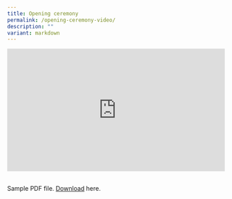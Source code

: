 ```yaml
---
title: Opening ceremony
permalink: /opening-ceremony-video/
description: ""
variant: markdown
---
```

<style>
.btntop {
    position: fixed;
    float: right;
    bottom: 20px;
    right: 80px;
    z-index: 99;
    boder: none;
    background-color: #3bb9ff;
    cursor: pointer;
    padding: 15px;
    boder-radius: 4px;
    color: #fff;
    font-weight: 600;
}
	@media only screen and (max-width: 600px) {
  iframe {
    width:100%;
  }
}
</style>
<div style="padding:56.25% 0 0 0;position:relative;"><iframe src="https://player.vimeo.com/video/862261041?h=6275b47efe&amp;badge=0&amp;autopause=0&amp;player_id=0&amp;app_id=58479" frameborder="0" allow="autoplay; fullscreen; picture-in-picture" style="position:absolute;top:0;left:0;width:100%;height:100%;" title="MTLS 2023 - Opening Ceremony"></iframe></div>

<br>
<div>
<p>Sample PDF file. <a href="Files/sample.pdf">Download</a> here.</p>
</div>